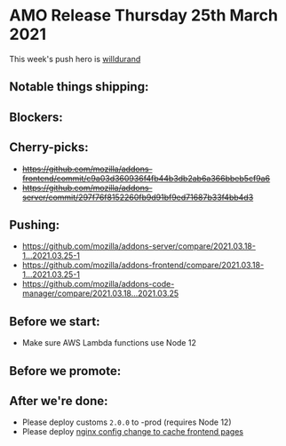 # AMO Release Thursday 25th March 2021

This week's push hero is [willdurand](https://github.com/willdurand)

## Notable things shipping:

## Blockers:

## Cherry-picks:

- ~~https://github.com/mozilla/addons-frontend/commit/c9a03d360936f4fb44b3db2ab6a366bbeb5cf9a6~~
- ~~https://github.com/mozilla/addons-server/commit/297f76f8152260fb9d91bf9ed71687b33f4bb4d3~~

## Pushing:

- https://github.com/mozilla/addons-server/compare/2021.03.18-1...2021.03.25-1
- https://github.com/mozilla/addons-frontend/compare/2021.03.18-1...2021.03.25-1
- https://github.com/mozilla/addons-code-manager/compare/2021.03.18...2021.03.25

## Before we start:

- Make sure AWS Lambda functions use Node 12

## Before we promote:

## After we're done:

- Please deploy customs `2.0.0` to -prod (requires Node 12)
- Please deploy [nginx config change to cache frontend pages](https://github.com/mozilla-services/cloudops-deployment/pull/4220)
